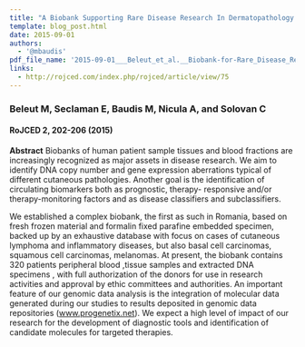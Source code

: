 ```yaml
---
title: "A Biobank Supporting Rare Disease Research In Dermatopathology. Our Experience In Establishing A Biobank."
template: blog_post.html 
date: 2015-09-01
authors:
  - '@mbaudis'
pdf_file_name: '2015-09-01___Beleut_et_al.__Biobank-for-Rare_Disease_Research__RomJDermPath.pdf'   # your_file_no_path.pdf
links:
  - http://rojced.com/index.php/rojced/article/view/75
---
```


### Beleut M, Seclaman E, Baudis M, Nicula A, and Solovan C
#### RoJCED 2, 202-206 (2015)

**Abstract** Biobanks of human patient sample tissues and blood fractions are increasingly recognized as major assets in disease research. We aim to identify DNA copy number and gene expression aberrations typical of different cutaneous pathologies. Another goal is the identification of circulating biomarkers both as prognostic, therapy- responsive and/or therapy-monitoring factors and as disease classifiers and subclassifiers.
<!--more-->
We established a complex biobank, the first as such in Romania, based on fresh frozen material and formalin fixed parafine embedded specimen, backed up by an exhaustive database with focus on cases of cutaneous lymphoma and inflammatory diseases, but also basal cell carcinomas, squamous cell carcinomas, melanomas. At present, the biobank contains 320 patients peripheral blood ,tissue samples and extracted DNA specimens , with full authorization of the donors for use in research activities and approval by ethic committees and authorities. An important feature of our genomic data analysis is the integration of molecular data generated during our studies to results deposited in genomic data repositories (www.progenetix.net). We expect a high level of impact of our research for the development of diagnostic tools and identification of candidate molecules for targeted therapies.

